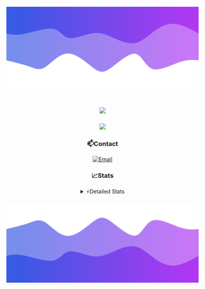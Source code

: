 ![Header](./header.png)
<div align="center">

<h1 align="center">
  <a href="https://git.io/typing-svg">
    <img src="https://readme-typing-svg.herokuapp.com/?lines=Hello,+There!+👋;This+is+chicho.;CEO+on+Hely+Development....;&center=true&size=25">
  </a>
</h1>
  
<p align="center">
  <img src="https://lanyard.cnrad.dev/api/852683595378196480" />
</p>

### 📫Contact
  [![Email](https://img.shields.io/badge/Email-gastondalla@gmail.com-04619f?style=for-the-badge&logo=gmail&logoColor=white)](mailto:gastondalla@gmail.com)
</br>  
### 📈Stats
<details>
    <summary> ⚡Detailed Stats</summary>
    <br/>

<!--START_SECTION:waka-->
![Code Time](http://img.shields.io/badge/Code%20Time-209%20hrs%2017%20mins-blue)

![Profile Views](http://img.shields.io/badge/Profile%20Views-5-blue)

**🐱 My GitHub Data** 

> 📦 39.5 kB Used in GitHub's Storage 
 > 
> 🏆 15 Contributions in the Year 2023
 > 
> 🚫 Not Opted to Hire
 > 
> 📜 7 Public Repositories 
 > 
> 🔑 9 Private Repositories 
 > 
**I'm a Night 🦉** 

```text
🌞 Morning                13 commits          ██░░░░░░░░░░░░░░░░░░░░░░░   07.14 % 
🌆 Daytime                17 commits          ██░░░░░░░░░░░░░░░░░░░░░░░   09.34 % 
🌃 Evening                91 commits          ████████████░░░░░░░░░░░░░   50.00 % 
🌙 Night                  61 commits          ████████░░░░░░░░░░░░░░░░░   33.52 % 
```
📅 **I'm Most Productive on Wednesday** 

```text
Monday                   12 commits          ██░░░░░░░░░░░░░░░░░░░░░░░   06.59 % 
Tuesday                  36 commits          █████░░░░░░░░░░░░░░░░░░░░   19.78 % 
Wednesday                42 commits          ██████░░░░░░░░░░░░░░░░░░░   23.08 % 
Thursday                 22 commits          ███░░░░░░░░░░░░░░░░░░░░░░   12.09 % 
Friday                   23 commits          ███░░░░░░░░░░░░░░░░░░░░░░   12.64 % 
Saturday                 19 commits          ███░░░░░░░░░░░░░░░░░░░░░░   10.44 % 
Sunday                   28 commits          ████░░░░░░░░░░░░░░░░░░░░░   15.38 % 
```


📊 **This Week I Spent My Time On** 

```text
🕑︎ Time Zone: America/Argentina/Buenos_Aires

💬 Programming Languages: 
Python                   5 hrs 26 mins       ███████████░░░░░░░░░░░░░░   42.62 % 
HTML                     3 hrs 8 mins        ██████░░░░░░░░░░░░░░░░░░░   24.65 % 
C#                       2 hrs 30 mins       █████░░░░░░░░░░░░░░░░░░░░   19.69 % 
Other                    1 hr 8 mins         ██░░░░░░░░░░░░░░░░░░░░░░░   09.01 % 
SCSS                     14 mins             ░░░░░░░░░░░░░░░░░░░░░░░░░   01.91 % 

🔥 Editors: 
VS Code                  9 hrs 2 mins        ██████████████████░░░░░░░   70.84 % 
Visual Studio            3 hrs 43 mins       ███████░░░░░░░░░░░░░░░░░░   29.16 % 

🐱‍💻 Projects: 
Unknown Project          5 hrs 45 mins       ███████████░░░░░░░░░░░░░░   45.18 % 
Hate                     3 hrs 20 mins       ███████░░░░░░░░░░░░░░░░░░   26.24 % 
Coder                    2 hrs 55 mins       ██████░░░░░░░░░░░░░░░░░░░   22.99 % 
pagina-1                 20 mins             █░░░░░░░░░░░░░░░░░░░░░░░░   02.67 % 
UnSkript                 9 mins              ░░░░░░░░░░░░░░░░░░░░░░░░░   01.22 % 

💻 Operating System: 
Windows                  12 hrs 45 mins      █████████████████████████   100.00 % 
```

**I Mostly Code in JavaScript** 

```text
JavaScript               8 repos             █████████░░░░░░░░░░░░░░░░   36.36 % 
CSS                      3 repos             ███░░░░░░░░░░░░░░░░░░░░░░   13.64 % 
HTML                     2 repos             ██░░░░░░░░░░░░░░░░░░░░░░░   09.09 % 
C#                       2 repos             ██░░░░░░░░░░░░░░░░░░░░░░░   09.09 % 
Batchfile                1 repo              █░░░░░░░░░░░░░░░░░░░░░░░░   04.55 % 
```




 Last Updated on 08/07/2023 05:12:34 UTC
<!--END_SECTION:waka-->
</details>

![Footer](./footer.png)

